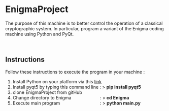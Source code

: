 # EnigmaProject

<p>The purpose of this machine is to better control the
operation of a classical cryptographic system. In
particular, program a variant of the
Enigma coding machine using Python and PyQt.</p>
<br/>
<h2>Instructions</h2>
<p>Follow these instructions to execute the program in your machine :</p>
<ol>
  <li>Install Python on your platform via this <a href="https://www.python.org/downloads/">link</a></li>
  <li>Install pyqt5 by typing this command line : > <strong>pip install pyqt5</strong></li>
  <li>clone EnigmaProject from gitHub</li>
  <li>Change directory to Enigma &nbsp;&nbsp;&nbsp;&nbsp;&nbsp;&nbsp;&nbsp;&nbsp;&nbsp;&nbsp;&nbsp;&nbsp;&nbsp;&nbsp;&nbsp;&nbsp;&nbsp;&nbsp;&nbsp;&nbsp;&nbsp;&nbsp;: ><strong> cd Enigma</strong></li>
  <li>Execute main program &nbsp;&nbsp;&nbsp;&nbsp;&nbsp;&nbsp;&nbsp;&nbsp;&nbsp;&nbsp;&nbsp;&nbsp;&nbsp;&nbsp;&nbsp;&nbsp;&nbsp;&nbsp;&nbsp;&nbsp;&nbsp;&nbsp;&nbsp;&nbsp;&nbsp;&nbsp;&nbsp;&nbsp;&nbsp;&nbsp;&nbsp;: > <strong>python main.py</strong></li>
</ol
